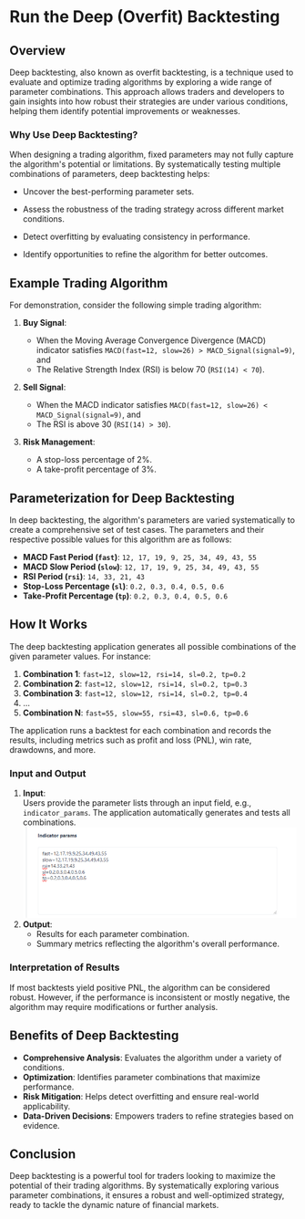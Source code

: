 # Run the Deep (Overfit) Backtesting

## Overview

Deep backtesting, also known as overfit backtesting, is a technique used to evaluate and optimize trading algorithms by exploring a wide range of parameter combinations. This approach allows traders and developers to gain insights into how robust their strategies are under various conditions, helping them identify potential improvements or weaknesses.

### Why Use Deep Backtesting?

When designing a trading algorithm, fixed parameters may not fully capture the algorithm's potential or limitations. By systematically testing multiple combinations of parameters, deep backtesting helps:

   - Uncover the best-performing parameter sets.

   - Assess the robustness of the trading strategy across different market conditions.

   - Detect overfitting by evaluating consistency in performance.

   - Identify opportunities to refine the algorithm for better outcomes.

## Example Trading Algorithm

For demonstration, consider the following simple trading algorithm:

1. **Buy Signal**:
    - When the Moving Average Convergence Divergence (MACD) indicator satisfies `MACD(fast=12, slow=26) > MACD_Signal(signal=9)`, and
    - The Relative Strength Index (RSI) is below 70 (`RSI(14) < 70`).

2. **Sell Signal**:
    - When the MACD indicator satisfies `MACD(fast=12, slow=26) < MACD_Signal(signal=9)`, and
    - The RSI is above 30 (`RSI(14) > 30`).

3. **Risk Management**:
    - A stop-loss percentage of 2%.
    - A take-profit percentage of 3%.

## Parameterization for Deep Backtesting

In deep backtesting, the algorithm's parameters are varied systematically to create a comprehensive set of test cases. The parameters and their respective possible values for this algorithm are as follows:

- **MACD Fast Period (`fast`)**: `12, 17, 19, 9, 25, 34, 49, 43, 55`
- **MACD Slow Period (`slow`)**: `12, 17, 19, 9, 25, 34, 49, 43, 55`
- **RSI Period (`rsi`)**: `14, 33, 21, 43`
- **Stop-Loss Percentage (`sl`)**: `0.2, 0.3, 0.4, 0.5, 0.6`
- **Take-Profit Percentage (`tp`)**: `0.2, 0.3, 0.4, 0.5, 0.6`


## How It Works

The deep backtesting application generates all possible combinations of the given parameter values. For instance:

1. **Combination 1**: `fast=12, slow=12, rsi=14, sl=0.2, tp=0.2`
2. **Combination 2**: `fast=12, slow=12, rsi=14, sl=0.2, tp=0.3`
3. **Combination 3**: `fast=12, slow=12, rsi=14, sl=0.2, tp=0.4`
4. ...
5. **Combination N**: `fast=55, slow=55, rsi=43, sl=0.6, tp=0.6`

The application runs a backtest for each combination and records the results, including metrics such as profit and loss (PNL), win rate, drawdowns, and more.

### Input and Output

1. **Input**:  
   Users provide the parameter lists through an input field, e.g., `indicator_params`. The application automatically generates and tests all combinations.
   ![overfit-test](../assets/images/deepbacktest.png)
2. **Output**:
    - Results for each parameter combination.
    - Summary metrics reflecting the algorithm's overall performance.

### Interpretation of Results

If most backtests yield positive PNL, the algorithm can be considered robust. However, if the performance is inconsistent or mostly negative, the algorithm may require modifications or further analysis.

## Benefits of Deep Backtesting

- **Comprehensive Analysis**: Evaluates the algorithm under a variety of conditions.
- **Optimization**: Identifies parameter combinations that maximize performance.
- **Risk Mitigation**: Helps detect overfitting and ensure real-world applicability.
- **Data-Driven Decisions**: Empowers traders to refine strategies based on evidence.

## Conclusion

Deep backtesting is a powerful tool for traders looking to maximize the potential of their trading algorithms. By systematically exploring various parameter combinations, it ensures a robust and well-optimized strategy, ready to tackle the dynamic nature of financial markets.
